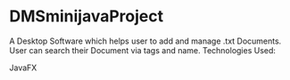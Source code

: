 # DMSminijavaProject
 A Desktop Software which helps user to add and manage .txt Documents. User can search their Document via tags and name.
Technologies Used:

JavaFX
